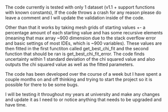 The code currently is tested with only 1 dataset (v1.1 + support functions with known constants),
If the code throws a crash for any reason please do leave a comment and I will update the validation 
inside of the code.

Other than that it works by taking mesh grids of starting values +- a percentage amount of each starting
value and has some recursive elements (meaning that max array ~900 dimension due to the stack overflow error
and basic settings of most IDEs, which is ~900 variables). These values are then fitted in the first functiton
called get_best_chi_fit and the second function that should be ran is get_best_chi_fit_error. The code finds uncertainty 
within 1 standard deviation of the chi squared value and also outputs the chi squared value as well as the fitted
parameters.

The code has been developed over the course of a week but I have spent a couple months on and off thinking
and trying to start the project so it is possible for there to be some bugs.

I will be testing it throughout my years at university and make any changes and update it as I need to or
notice anything that needs to be upgraded and have time.
